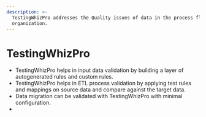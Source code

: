 ```yaml
---
description: >-
  TestingWhizPro addresses the Quality issues of data in the process flow of any
  organization.
---
```


# TestingWhizPro

* TestingWhizPro helps in input data validation by building a layer of autogenerated rules and custom rules.
* TestingWhizPro helps in ETL process validation by applying test rules and mappings on source data and compare against the target data.
* Data migration can be validated with TestingWhizPro with minimal configuration.
* 






